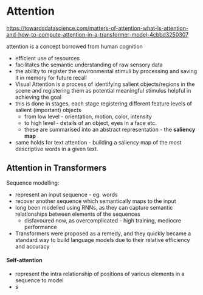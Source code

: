 # Attention

https://towardsdatascience.com/matters-of-attention-what-is-attention-and-how-to-compute-attention-in-a-transformer-model-4cbbd3250307

attention is a concept borrowed from human cognition
- efficient use of resources
- facilitates the semantic understanding of raw sensory data
- the ability to register the environmental stimuli by processing and saving it in memory for future recall
- Visual Attention is a process of identifying salient objects/regions in the scene and registering them as potential meaningful stimulus helpful in achieving the goal
-  this is done in stages, each stage registering different feature levels of salient (important) objects
	- from low level - orientation, motion, color, intensity 
	- to high level - details of an object, eyes in a face etc.
	- these are summarised into an abstract representation - the **saliency map**
- same holds for text attention - building a saliency map of the most descriptive words in a given text.

## Attention in Transformers

Sequence modelling:
- represent an input sequence - eg. words
- recover another sequence which semantically maps to the input
- long been modelled using RNNs, as they can capture semantic relationships between elements of the sequences
	- disfavoured now, as overcomplicated - high training, mediocre performance
- Transformers were proposed as a remedy, and they quickly became a standard way to build language models due to their relative efficiency and accuracy


#### Self-attention
- represent the intra relationship of positions of various elements in a sequence to model
- s